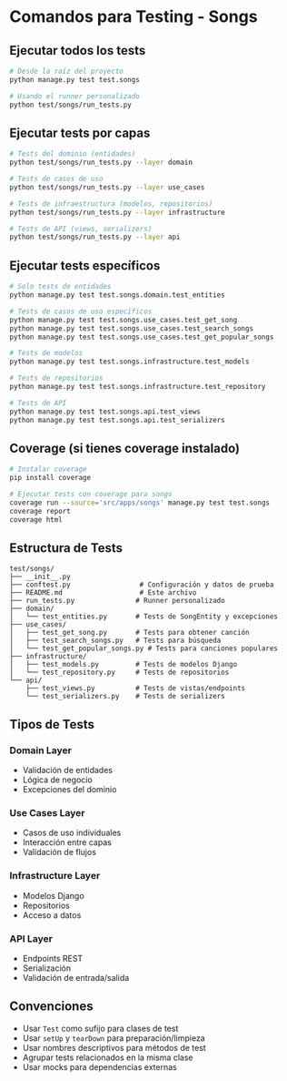 # Comandos para Testing - Songs

## Ejecutar todos los tests
```bash
# Desde la raíz del proyecto
python manage.py test test.songs

# Usando el runner personalizado
python test/songs/run_tests.py
```

## Ejecutar tests por capas

```bash
# Tests del dominio (entidades)
python test/songs/run_tests.py --layer domain

# Tests de casos de uso
python test/songs/run_tests.py --layer use_cases

# Tests de infraestructura (modelos, repositorios)
python test/songs/run_tests.py --layer infrastructure

# Tests de API (views, serializers)
python test/songs/run_tests.py --layer api
```

## Ejecutar tests específicos

```bash
# Solo tests de entidades
python manage.py test test.songs.domain.test_entities

# Tests de casos de uso específicos
python manage.py test test.songs.use_cases.test_get_song
python manage.py test test.songs.use_cases.test_search_songs
python manage.py test test.songs.use_cases.test_get_popular_songs

# Tests de modelos
python manage.py test test.songs.infrastructure.test_models

# Tests de repositorios
python manage.py test test.songs.infrastructure.test_repository

# Tests de API
python manage.py test test.songs.api.test_views
python manage.py test test.songs.api.test_serializers
```

## Coverage (si tienes coverage instalado)

```bash
# Instalar coverage
pip install coverage

# Ejecutar tests con coverage para songs
coverage run --source='src/apps/songs' manage.py test test.songs
coverage report
coverage html
```

## Estructura de Tests

```
test/songs/
├── __init__.py
├── conftest.py                 # Configuración y datos de prueba
├── README.md                   # Este archivo
├── run_tests.py               # Runner personalizado
├── domain/
│   └── test_entities.py       # Tests de SongEntity y excepciones
├── use_cases/
│   ├── test_get_song.py       # Tests para obtener canción
│   ├── test_search_songs.py   # Tests para búsqueda
│   └── test_get_popular_songs.py # Tests para canciones populares
├── infrastructure/
│   ├── test_models.py         # Tests de modelos Django
│   └── test_repository.py     # Tests de repositorios
└── api/
    ├── test_views.py          # Tests de vistas/endpoints
    └── test_serializers.py    # Tests de serializers
```

## Tipos de Tests

### Domain Layer
- Validación de entidades
- Lógica de negocio
- Excepciones del dominio

### Use Cases Layer
- Casos de uso individuales
- Interacción entre capas
- Validación de flujos

### Infrastructure Layer
- Modelos Django
- Repositorios
- Acceso a datos

### API Layer
- Endpoints REST
- Serialización
- Validación de entrada/salida

## Convenciones

- Usar `Test` como sufijo para clases de test
- Usar `setUp` y `tearDown` para preparación/limpieza
- Usar nombres descriptivos para métodos de test
- Agrupar tests relacionados en la misma clase
- Usar mocks para dependencias externas
